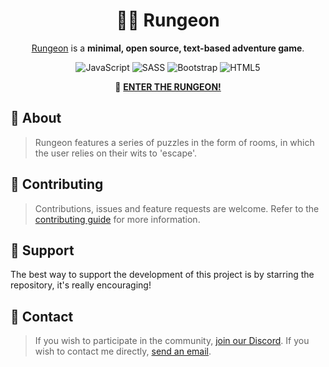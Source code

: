 <div align="center">

# 🏃‍♂️ Rungeon

[Rungeon](https://devkennyy.github.io/rungeon/) is a **minimal, open source, text-based adventure game**.

![JavaScript](https://img.shields.io/badge/javascript-%23323330.svg?style=for-the-badge&logo=javascript&logoColor=%23F7DF1E)
![SASS](https://img.shields.io/badge/SASS-hotpink.svg?style=for-the-badge&logo=SASS&logoColor=white)
![Bootstrap](https://img.shields.io/badge/bootstrap-%23563D7C.svg?style=for-the-badge&logo=bootstrap&logoColor=white)
![HTML5](https://img.shields.io/badge/html5-%23E34F26.svg?style=for-the-badge&logo=html5&logoColor=white)

🚪 <b>[ENTER THE RUNGEON!](https://devkennyy.github.io/rungeon/)</b>

</div>

## 📙 About

> Rungeon features a series of puzzles in the form of rooms, in which the user relies on their wits to 'escape'.

<!--
- List noteworthy features.
- State what problem it solves/the aim.
- Note its development status.
- Configurability
-->

## 🤝 Contributing

> Contributions, issues and feature requests are welcome. Refer to the [contributing guide](contributing.md) for more information.

<!--
- Code Style/Requirements
- Format for commit messages
- Add link for CONTRIBUTING.md
-->

<!--
## 📝 TODO

- Next steps
- Features planned
- Known bugs (shortlist)
-->

## 💛 Support

The best way to support the development of this project is by starring the repository, it's really encouraging!

## 📨 Contact

> If you wish to participate in the community, [join our Discord](https://discord.gg/SFX2KSuzep). If you wish to contact me directly, [send an email](mailto:devkenny@outlook.com).

<!--
- Email address
- Google Group/mailing list (if applicable)
- IRC or Slack (if applicable)
-->

<!--
## 📜 License

This content is licensed under the GNU Public GPL-3.0 license
-->
